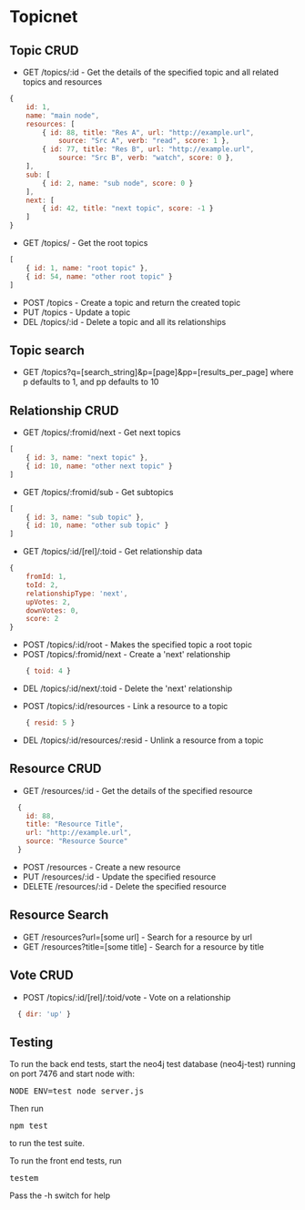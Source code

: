 Topicnet
=========

Topic CRUD
----------
- GET  /topics/:id  - Get the details of the specified topic and all related topics and resources

```js
{ 
	id: 1,
	name: "main node",
	resources: [
		{ id: 88, title: "Res A", url: "http://example.url",
			source: "Src A", verb: "read", score: 1 },
		{ id: 77, title: "Res B", url: "http://example.url",
			source: "Src B", verb: "watch", score: 0 },
	],
	sub: [ 
		{ id: 2, name: "sub node", score: 0 }
	],
	next: [
		{ id: 42, title: "next topic", score: -1 }
	]
}
```

- GET  /topics/  - Get the root topics

```js
[ 
	{ id: 1, name: "root topic" },
	{ id: 54, name: "other root topic" }
] 
```

- POST /topics  - Create a topic and return the created topic
- PUT  /topics - Update a topic
- DEL  /topics/:id - Delete a topic and all its relationships

Topic search
------------
- GET /topics?q=[search_string]&p=[page]&pp=[results_per_page]
where p defaults to 1, and pp defaults to 10

Relationship CRUD
-----------------
- GET  /topics/:fromid/next  - Get next topics

```js
[
	{ id: 3, name: "next topic" },
	{ id: 10, name: "other next topic" }
]
```

- GET  /topics/:fromid/sub  - Get subtopics

```js
[
	{ id: 3, name: "sub topic" },
	{ id: 10, name: "other sub topic" }
]
```

- GET /topics/:id/[rel]/:toid - Get relationship data

```js
{
	fromId: 1,
	toId: 2,
	relationshipType: 'next',
	upVotes: 2,
	downVotes: 0,
	score: 2
}
```

- POST /topics/:id/root  - Makes the specified topic a root topic
- POST /topics/:fromid/next  - Create a 'next' relationship

```js
	{ toid: 4 }
```

- DEL  /topics/:id/next/:toid  - Delete the 'next' relationship

- POST /topics/:id/resources -  Link a resource to a topic

```js 
    { resid: 5 }
```

- DEL /topics/:id/resources/:resid  - Unlink a resource from a topic

Resource CRUD
-------------
- GET /resources/:id  - Get the details of the specified resource

```js
  {
    id: 88,
    title: "Resource Title",
    url: "http://example.url",
    source: "Resource Source"
  }
```

- POST /resources  - Create a new resource
- PUT /resources/:id  - Update the specified resource
- DELETE  /resources/:id  - Delete the specified resource

Resource Search
---------------
- GET /resources?url=[some url]  - Search for a resource by url
- GET /resources?title=[some title]  - Search for a resource by title

Vote CRUD
---------
- POST /topics/:id/[rel]/:toid/vote - Vote on a relationship

```js
  { dir: 'up' }
```

Testing
-------

To run the back end tests, start the neo4j test database (neo4j-test) running on port 7476 and start node with:
<pre>NODE_ENV=test node server.js</pre>
Then run
<pre>npm test</pre>
to run the test suite.

To run the front end tests, run
<pre>testem</pre>
Pass the -h switch for help
